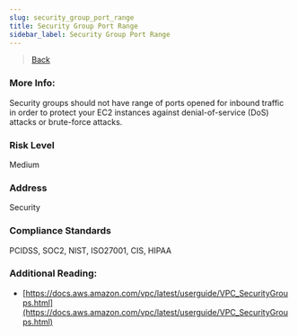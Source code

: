 ```yaml
---
slug: security_group_port_range
title: Security Group Port Range
sidebar_label: Security Group Port Range
---
```

> [Back](../../ec2monitoring)

### More Info:
Security groups should not have range of ports opened for inbound traffic in order to protect your EC2 instances against denial-of-service (DoS) attacks or brute-force attacks.

### Risk Level
Medium

### Address
Security

### Compliance Standards
PCIDSS, SOC2, NIST, ISO27001, CIS, HIPAA

### Additional Reading:
- [https://docs.aws.amazon.com/vpc/latest/userguide/VPC_SecurityGroups.html](https://docs.aws.amazon.com/vpc/latest/userguide/VPC_SecurityGroups.html) 
